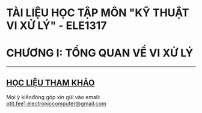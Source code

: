 # TÀI LIỆU HỌC TẬP MÔN "KỸ THUẬT VI XỬ LÝ" - ELE1317
# CHƯƠNG I: TỔNG QUAN VỀ VI XỬ LÝ
----------------------------------------------------------------
[HỌC LIỆU THAM KHẢO](./../Materials/Chuong%201_Tong%20quan%20ve%20vi%20xu%20ly.pdf)
----------------------------------------------------------------
Mọi ý kiếnđóng góp xin gửi vào email: ptit.fee1.electroniccomputer@gmail.com
